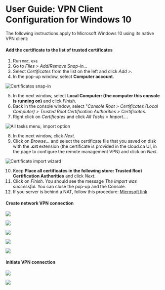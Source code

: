 # User Guide: VPN Client Configuration for Windows 10

The following instructions apply to Microsoft Windows 10 using its native VPN client:

#### Add the certificate to the list of trusted certificates

1. Run `mmc.exe`
1. Go to *Files > Add/Remove Snap-in…*
1. Select *Certificates* from the list on the left and click *Add >*.
1. In the pop-up window, select **Computer account**.

![Certificates snap-in](Win-1-Computer-Account.png)

5. In the next window, select **Local Computer: (the computer this console is running on)** and click *Finish*.
5. Back in the console window, select "*Console Root > Certificates (Local Computer) > Trusted Root Certification Authorities > Certificates*.
5. Right click on *Certificates* and click *All Tasks > Import…*.

![All tasks menu, import option](Win-2-Import.png)

8. In the next window, click *Next*.
8. Click on *Browse…* and select the certificate file that you saved on disk with the **.crt** extension (the certificate is provided in the cloud.ca UI, in the page to configure the remote management VPN) and click on *Next*.

![Certificate import wizard](Win-3-Browse.png)

10. Keep **Place all certificates in the following store: Trusted Root Certification Authorities**  and click *Next*.
10. Click on *Finish*. You should see the message *The import was successful*. You can close the pop-up and the Console.
10. If you server is behind a NAT, follow this procedure: [Microsoft link](https://support.microsoft.com/en-us/help/926179/how-to-configure-an-l2tp-ipsec-server-behind-a-nat-t-device-in-windows-vista-and-in-windows-server-2008)


#### Create network VPN connection
![](Win-4-Settings.png)

![](Win-5-VPN.png)

![](Win-6-Add-Connection.png)

![](Win-7-Connection-Details.png)

![](Win-8-Select-Connection.png)


#### Initiate VPN connection
![](Win-9-Connect.png)

![](Win-10-Connected.png)
